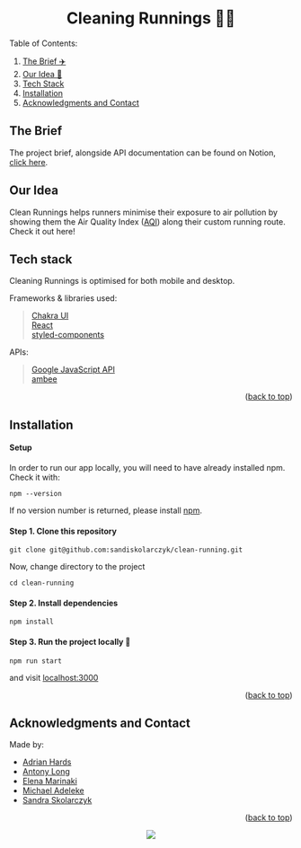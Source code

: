 <div hidden id="top"></div>

 <h1 align="center">Cleaning Runnings 🏃‍♀️</h1>

Table of Contents:
<ol>
  <li><a href="#the-brief">The Brief ✈️ </a></li>
  <li><a href="#our-idea">Our Idea 🏃  </a></li>
  <li><a href="#tech-stack">Tech Stack</a></li>
  <li><a href="#installation">Installation</a></li>
  <li><a href="#acknowledgments-and-contact">Acknowledgments and Contact</a></li>
</ol>

## The Brief

The project brief, alongside API documentation can be found on Notion, [click here](https://www.notion.so/planesstudio/Planes-Hackathon-Brief-a786934e04f0469ebbf4816149942c9a).

## Our Idea

Clean Runnings helps runners minimise their exposure to air pollution by showing them the Air Quality Index ([AQI](https://en.wikipedia.org/wiki/Air_quality_index)) along their custom running route. Check it out here!

## Tech stack

Cleaning Runnings is optimised for both mobile and desktop.

Frameworks & libraries used:
> [Chakra UI](https://chakra-ui.com/) <br>
> [React](https://reactjs.org/) <br>
> [styled-components](https://styled-components.com/docs)

APIs:
> [Google JavaScript API](https://developers.google.com/maps/documentation/javascript/react-map) <br>
> [ambee](https://www.getambee.com/)

<p align="right">(<a href="#top">back to top</a>)</p>

## Installation

#### Setup

In order to run our app locally, you will need to have already installed npm. Check it with:

```
npm --version
```

If no version number is returned, please install [npm](https://docs.npmjs.com/).

#### Step 1. Clone this repository

```
git clone git@github.com:sandiskolarczyk/clean-running.git
```

Now, change directory to the project

```
cd clean-running
```

#### Step 2. Install dependencies

```
npm install
```

#### Step 3. Run the project locally 🚀

```
npm run start
```

and visit [localhost:3000](http://localhost:3000/)

<p align="right">(<a href="#top">back to top</a>)</p>

## Acknowledgments and Contact

Made by:

* [Adrian Hards](https://github.com/adrianHards)
* [Antony Long](https://github.com/antonylong)
* [Elena Marinaki](https://github.com/elenamarinaki)
* [Michael Adeleke](https://github.com/11ma)
* [Sandra Skolarczyk](https://github.com/sandiskolarczyk)

<p align="right">(<a href="#top">back to top</a>)</p>

<p align="center">
  <img src="https://visitor-badge.laobi.icu/badge?page_id=sandiskolarczyk/clean-running" id="counter">
</p>
